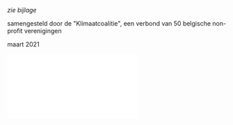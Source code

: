 *zie bijlage*  

samengesteld door de "Klimaatcoalitie", een verbond van 50 belgische non-profit verenigingen  

maart 2021

![Memorandum voor een Belgische Green New Deal_0.pdf](.attachments.19892850/Memorandum%20voor%20een%20Belgische%20Green%20New%20Deal_0.pdf)

